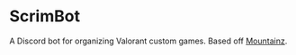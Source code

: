 # ScrimBot
A Discord bot for organizing Valorant custom games. Based off [Mountainz](https://github.com/Kalissaac/Mountainz).
